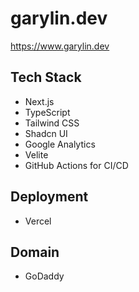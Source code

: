# garylin.dev

https://www.garylin.dev

## Tech Stack

- Next.js
- TypeScript
- Tailwind CSS
- Shadcn UI
- Google Analytics
- Velite
- GitHub Actions for CI/CD

## Deployment

- Vercel

## Domain

- GoDaddy
